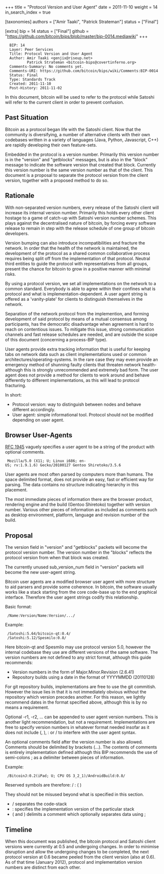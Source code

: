 +++
title = "Protocol Version and User Agent"
date = 2011-11-10
weight = 14
in_search_index = true

[taxonomies]
authors = ["Amir Taaki", "Patrick Strateman"]
status = ["Final"]

[extra]
bip = 14
status = ["Final"]
github = "https://github.com/bitcoin/bips/blob/master/bip-0014.mediawiki"
+++

``` 
  BIP: 14
  Layer: Peer Services
  Title: Protocol Version and User Agent
  Author: Amir Taaki <genjix@riseup.net>
          Patrick Strateman <bitcoin-bips@covertinferno.org>
  Comments-Summary: No comments yet.
  Comments-URI: https://github.com/bitcoin/bips/wiki/Comments:BIP-0014
  Status: Final
  Type: Standards Track
  Created: 2011-11-10
  Post-History: 2011-11-02
```

In this document, bitcoin will be used to refer to the protocol while
Satoshi will refer to the current client in order to prevent confusion.

## Past Situation

Bitcoin as a protocol began life with the Satoshi client. Now that the
community is diversifying, a number of alternative clients with their
own codebases written in a variety of languages (Java, Python,
Javascript, C++) are rapidly developing their own feature-sets.

Embedded in the protocol is a version number. Primarily this version
number is in the "version" and "getblocks" messages, but is also in the
"block" message to indicate the software version that created that
block. Currently this version number is the same version number as that
of the client. This document is a proposal to separate the protocol
version from the client version, together with a proposed method to do
so.

## Rationale

With non-separated version numbers, every release of the Satoshi client
will increase its internal version number. Primarily this holds every
other client hostage to a game of catch-up with Satoshi version number
schemes. This plays against the decentralised nature of bitcoin, by
forcing every software release to remain in step with the release
schedule of one group of bitcoin developers.

Version bumping can also introduce incompatibilities and fracture the
network. In order that the health of the network is maintained, the
development of the protocol as a shared common collaborative process
requires being split off from the implementation of that protocol.
Neutral third entities to guide the protocol with representatives from
all groups, present the chance for bitcoin to grow in a positive manner
with minimal risks.

By using a protocol version, we set all implementations on the network
to a common standard. Everybody is able to agree within their confines
what is protocol and what is implementation-dependent. A user agent
string is offered as a 'vanity-plate' for clients to distinguish
themselves in the network.

Separation of the network protocol from the implemention, and forming
development of said protocol by means of a mutual consensus among
participants, has the democratic disadvantage when agreement is hard to
reach on contentious issues. To mitigate this issue, strong
communication channels and fast release schedules are needed, and are
outside the scope of this document (concerning a process-BIP type).

User agents provide extra tracking information that is useful for
keeping tabs on network data such as client implementations used or
common architectures/operating-systems. In the rare case they may even
provide an emergency method of shunning faulty clients that threaten
network health- although this is strongly unrecommended and extremely
bad form. The user agent does not provide a method for clients to work
around and behave differently to different implementations, as this will
lead to protocol fracturing.

In short:

  - Protocol version: way to distinguish between nodes and behave
    different accordingly.
  - User agent: simple informational tool. Protocol should not be
    modified depending on user agent.

## Browser User-Agents

[RFC 1945](http://tools.ietf.org/html/rfc1945) vaguely specifies a user
agent to be a string of the product with optional comments.

` Mozilla/5.0 (X11; U; Linux i686; en-US; rv:1.9.1.6) Gecko/20100127 Gentoo Shiretoko/3.5.6`

User agents are most often parsed by computers more than humans. The
space delimited format, does not provide an easy, fast or efficient way
for parsing. The data contains no structure indicating hierarchy in this
placement.

The most immediate pieces of information there are the browser product,
rendering engine and the build (Gentoo Shiretoko) together with version
number. Various other pieces of information as included as comments such
as desktop environment, platform, language and revision number of the
build.

## Proposal

The version field in "version" and "getblocks" packets will become the
protocol version number. The version number in the "blocks" reflects the
protocol version from when that block was created.

The currently unused sub\_version\_num field in "version" packets will
become the new user-agent string.

Bitcoin user agents are a modified browser user agent with more
structure to aid parsers and provide some coherence. In bitcoin, the
software usually works like a stack starting from the core code-base up
to the end graphical interface. Therefore the user agent strings codify
this relationship.

Basic format:

` /Name:Version/Name:Version/.../`

Example:

` /Satoshi:5.64/bitcoin-qt:0.4/`  
` /Satoshi:5.12/Spesmilo:0.8/`

Here bitcoin-qt and Spesmilo may use protocol version 5.0, however the
internal codebase they use are different versions of the same software.
The version numbers are not defined to any strict format, although this
guide recommends:

  - Version numbers in the form of Major.Minor.Revision (2.6.41)
  - Repository builds using a date in the format of YYYYMMDD (20110128)

For git repository builds, implementations are free to use the git
commitish. However the issue lies in that it is not immediately obvious
without the repository which version precedes another. For this reason,
we lightly recommend dates in the format specified above, although this
is by no means a requirement.

Optional -r1, -r2, ... can be appended to user agent version numbers.
This is another light recommendation, but not a requirement.
Implementations are free to specify version numbers in whatever format
needed insofar as it does not include (, ), : or / to interfere with the
user agent syntax.

An optional comments field after the version number is also allowed.
Comments should be delimited by brackets (...). The contents of comments
is entirely implementation defined although this BIP recommends the use
of semi-colons ; as a delimiter between pieces of information.

Example:

` /BitcoinJ:0.2(iPad; U; CPU OS 3_2_1)/AndroidBuild:0.8/`

Reserved symbols are therefore: / : ( )

They should not be misused beyond what is specified in this section.

  - / separates the code-stack
  - : specifies the implementation version of the particular stack
  - ( and ) delimits a comment which optionally separates data using ;

## Timeline

When this document was published, the bitcoin protocol and Satoshi
client versions were currently at 0.5 and undergoing changes. In order
to minimise disruption and allow the undergoing changes to be completed,
the next protocol version at 0.6 became peeled from the client version
(also at 0.6). As of that time (January 2012), protocol and
implementation version numbers are distinct from each other.
